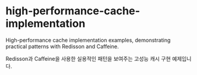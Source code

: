 # high-performance-cache-implementation

High-performance cache implementation examples, demonstrating practical patterns with Redisson and Caffeine.

Redisson과 Caffeine을 사용한 실용적인 패턴을 보여주는 고성능 캐시 구현 예제입니다.
